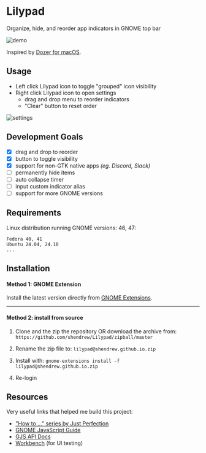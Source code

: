 # Lilypad
Organize, hide, and reorder app indicators in GNOME top bar

![demo](images/demo.gif)

Inspired by [Dozer for macOS](https://github.com/Mortennn/Dozer).

## Usage
- Left click Lilypad icon to toggle "grouped" icon visibility
- Right click Lilypad icon to open settings
    - drag and drop menu to reorder indicators
    - "Clear" button to reset order

![settings](images/settings.png)

## Development Goals
- [x] drag and drop to reorder
- [x] button to toggle visibility
- [x] support for non-GTK native apps *(eg. Discord, Slack)*
- [ ] permanently hide items
- [ ] auto collapse timer
- [ ] input custom indicator alias
- [ ] support for more GNOME versions

## Requirements
Linux distribution running GNOME versions: 46, 47:
```
Fedora 40, 41
Ubuntu 24.04, 24.10
...
```

## Installation

#### Method 1: GNOME Extension
Install the latest version directly from [GNOME Extensions](https://extensions.gnome.org/extension/7266/lilypad/).

---

#### Method 2: install from source
1. Clone and the zip the repository OR download the archive from:
```https://github.com/shendrew/Lilypad/zipball/master```

2. Rename the zip file to:
```lilypad@shendrew.github.io.zip```

3. Install with:
```gnome-extensions install -f lilypad@shendrew.github.io.zip```

4. Re-login

## Resources
Very useful links that helped me build this project:
- ["How to ..." series by Just Perfection](https://www.youtube.com/watch?v=iMyR5lJf7dU&list=PLr3kuDAFECjZhW-p56BoVB7SubdUHBVQT)
- [GNOME JavaScript Guide](https://gjs.guide/extensions/)
- [GJS API Docs](https://gjs-docs.gnome.org/)
- [Workbench](https://apps.gnome.org/Workbench/) (for UI testing)